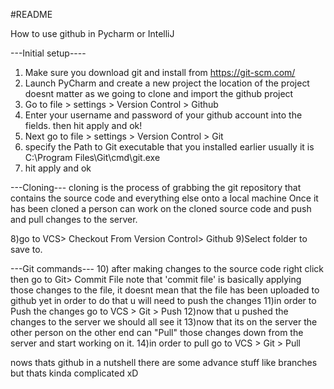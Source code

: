 #README

How to use github in Pycharm or IntelliJ

---Initial setup----
1) Make sure you download git and install from https://git-scm.com/
2) Launch PyCharm and create a new project the location of the project doesnt matter as we going to clone and import the github project
3) Go to file > settings > Version Control > Github 
4) Enter your username and password of your github account into the fields. then hit apply and ok!
5) Next go to file > settings > Version Control > Git
6) specify the Path to Git executable that you installed earlier usually it is C:\Program Files\Git\cmd\git.exe
7) hit apply and ok

---Cloning---
cloning is the process of grabbing the git repository that contains the source code and everything else onto a local machine
Once it has been cloned a person can work on the cloned source code and push and pull changes to the server.

8)go to VCS> Checkout From Version Control> Github
9)Select folder to save to.

---Git commands---
10) after making changes to the source code right click then go to Git> Commit File
note that 'commit file' is basically applying those changes to the file, it doesnt mean that the file has been uploaded to github yet
in order to do that u will need to push the changes
11)in order to Push the changes go to VCS > Git > Push
12)now that u pushed the changes to the server we should all see it
13)now that its on the server the other person on the other end can "Pull" those changes down from the server and start working on it.
14)in order to pull go to VCS > Git > Pull

nows thats github in a nutshell there are some advance stuff like branches but thats kinda complicated xD



